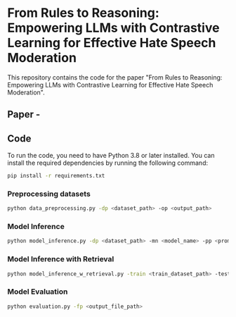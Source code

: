 # From Rules to Reasoning: Empowering LLMs with Contrastive Learning for Effective Hate Speech Moderation

This repository contains the code for the paper "From Rules to Reasoning: Empowering LLMs with Contrastive Learning for Effective Hate Speech Moderation".

## Paper - 

## Code
To run the code, you need to have Python 3.8 or later installed. You can install the required dependencies by running the following command:

```bash
pip install -r requirements.txt
```

### Preprocessing datasets
``` bash
python data_preprocessing.py -dp <dataset_path> -op <output_path>
```

### Model Inference
```bash 
python model_inference.py -dp <dataset_path> -mn <model_name> -pp <prompt_path> -op <output_path>
```

### Model Inference with Retrieval
```bash
python model_inference_w_retrieval.py -train <train_dataset_path> -test <test_dataset_path> -mn <model_name> -pp <prompt_path> -op <output_path>
```

### Model Evaluation
```bash
python evaluation.py -fp <output_file_path>
```
